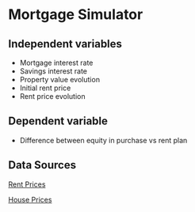 # Mortgage Simulator

## Independent variables

- Mortgage interest rate
- Savings interest rate
- Property value evolution
- Initial rent price
- Rent price evolution

## Dependent variable

- Difference between equity in purchase vs rent plan

## Data Sources

[Rent Prices](https://www.ons.gov.uk/economy/inflationandpriceindices/bulletins/indexofprivatehousingrentalprices/september2023)

[House Prices](https://www.ons.gov.uk/economy/inflationandpriceindices/bulletins/housepriceindex/august2023)